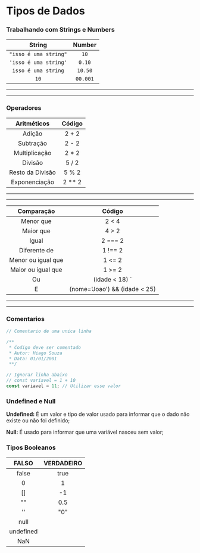 # Tipos de Dados

### Trabalhando com Strings e Numbers

|        String         |  Number  |
| :-------------------: | :------: |
| `"isso é uma string"` |   `10`   |
| `'isso é uma string'` |  `0.10`  |
|  `isso é uma string`  | `10.50`  |
|         `10`          | `00.001` |

---

---

### Operadores

|   Aritméticos    |  Código  |
| :--------------: | :------: |
|      Adição      |  2 + 2   |
|    Subtração     |  2 - 2   |
|  Multiplicação   |  2 \* 2  |
|     Divisão      |  5 / 2   |
| Resto da Divisão |  5 % 2   |
|  Exponenciação   | 2 \*\* 2 |

---

---

|     Comparação     |             Código              |
| :----------------: | :-----------------------------: |
|     Menor que      |              2 < 4              |
|     Maior que      |              4 > 2              |
|       Igual        |             2 === 2             |
|    Diferente de    |             1 !== 2             |
| Menor ou igual que |             1 <= 2              |
| Maior ou igual que |             1 >= 2              |
|         Ou         | (idade < 18) `| |` (idade > 25) |
|         E          |  (nome='Joao') && (idade < 25)  |

---

---

### Comentarios

```js
// Comentario de uma unica linha

/**
 * Codigo deve ser comentado
 * Autor: Hiago Souza
 * Data: 01/01/2001
 **/

// Ignorar linha abaixo
// const variavel = 1 + 10
const variavel = 11; // Utilizar esse valor
```

### Undefined e Null

**Undefined:** É um valor e tipo de valor usado para informar que o dado não existe ou não foi definido;

**Null:** É usado para informar que uma variável nasceu sem valor;

### Tipos Booleanos

|   FALSO   | VERDADEIRO |
| :-------: | :--------: |
|   false   |    true    |
|     0     |     1      |
|    []     |     -1     |
|    ""     |    0.5     |
|    ''     |    "0"     |
|   null    |
| undefined |
|    NaN    |
